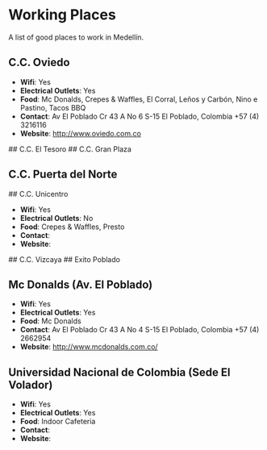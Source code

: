 # Working Places

A list of good places to work in Medellín.

## C.C. Oviedo

* **Wifi**: Yes
* **Electrical Outlets**: Yes
* **Food**: Mc Donalds, Crepes & Waffles, El Corral, Leños y Carbón, Nino e Pastino, Tacos BBQ
* **Contact**: Av El Poblado Cr 43 A No 6 S-15 El Poblado, Colombia +57 (4) 3216116
* **Website**: http://www.oviedo.com.co

## C.C. El Tesoro
## C.C. Gran Plaza
## C.C. Puerta del Norte

## C.C. Unicentro

* **Wifi**: Yes
* **Electrical Outlets**: No
* **Food**: Crepes & Waffles, Presto
* **Contact**: 
* **Website**: 

## C.C. Vizcaya
## Exito Poblado

## Mc Donalds (Av. El Poblado)

* **Wifi**: Yes
* **Electrical Outlets**: Yes
* **Food**: Mc Donalds
* **Contact**: Av El Poblado Cr 43 A No 4 S-15 El Poblado, Colombia +57 (4) 2662954
* **Website**: http://www.mcdonalds.com.co/

## Universidad Nacional de Colombia (Sede El Volador)

* **Wifi**: Yes
* **Electrical Outlets**: Yes
* **Food**: Indoor Cafeteria
* **Contact**: 
* **Website**: 